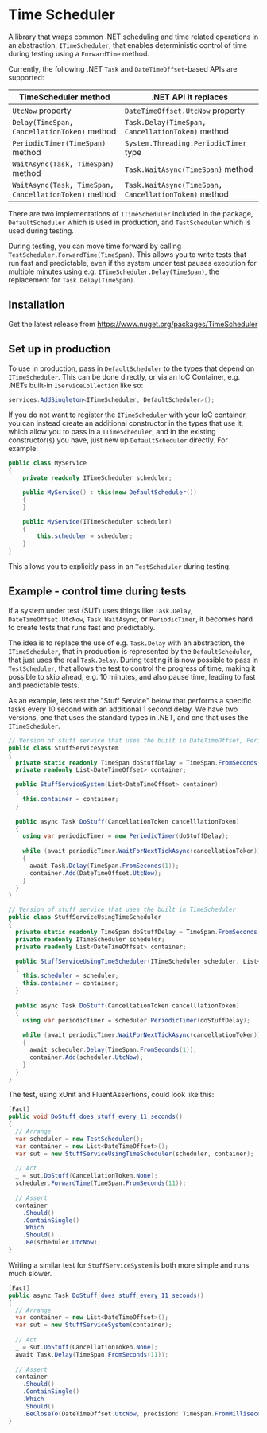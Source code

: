 # Time Scheduler
A library that wraps common .NET scheduling and time related operations in an abstraction, `ITimeScheduler`, that enables deterministic control of time during testing using a `ForwardTime` method.

Currently, the following .NET `Task` and `DateTimeOffset`-based APIs are supported:

| TimeScheduler method | .NET API it replaces |
|----------------------|----------------------|
| `UtcNow` property | `DateTimeOffset.UtcNow` property |
| `Delay(TimeSpan, CancellationToken)` method | `Task.Delay(TimeSpan, CancellationToken)` method |
| `PeriodicTimer(TimeSpan)` method | `System.Threading.PeriodicTimer` type |
| `WaitAsync(Task, TimeSpan)` method | `Task.WaitAsync(TimeSpan)` method |
| `WaitAsync(Task, TimeSpan, CancellationToken)` method | `Task.WaitAsync(TimeSpan, CancellationToken)` method |

There are two implementations of `ITimeScheduler` included in the package, `DefaultScheduler` which is used in production, and `TestScheduler` which is used during testing.

During testing, you can move time forward by calling `TestScheduler.ForwardTime(TimeSpan)`. This allows you to write tests that run fast and predictable, even if the system under test pauses execution for multiple minutes using e.g. `ITimeScheduler.Delay(TimeSpan)`, the replacement for `Task.Delay(TimeSpan)`.

## Installation

Get the latest release from https://www.nuget.org/packages/TimeScheduler

## Set up in production

To use in production, pass in `DefaultScheduler` to the types that depend on `ITimeScheduler`. 
This can be done directly, or via an IoC Container, e.g. .NETs built-in `IServiceCollection` like so:

```c#
services.AddSingleton<ITimeScheduler, DefaultScheduler>();
```

If you do not want to register the `ITimeScheduler` with your IoC container, you can instead create an additional constructor in the types that use it, which allow you to pass in a `ITimeScheduler`, and in the existing constructor(s) you have, just new up `DefaultScheduler` directly. For example:

```c#
public class MyService
{
    private readonly ITimeScheduler scheduler;

    public MyService() : this(new DefaultScheduler())
    {
    }

    public MyService(ITimeScheduler scheduler)
	{
		this.scheduler = scheduler;
	}
}
```

This allows you to explicitly pass in an `TestScheduler` during testing.

## Example - control time during tests

If a system under test (SUT) uses things like `Task.Delay`, `DateTimeOffset.UtcNow`, `Task.WaitAsync`, or `PeriodicTimer`, 
it becomes hard to create tests that runs fast and predictably.

The idea is to replace the use of e.g. `Task.Delay` with an abstraction, the `ITimeScheduler`, that in production
is represented by the `DefaultScheduler`, that just uses the real `Task.Delay`. During testing it is now possible to
pass in `TestScheduler`, that allows the test to control the progress of time, making it possible to skip ahead,
e.g. 10 minutes, and also pause time, leading to fast and predictable tests.

As an example, lets test the "Stuff Service" below that performs a specific tasks every 10 second with an additional 
1 second delay. We have two versions, one that uses the standard types in .NET, and one that uses the `ITimeScheduler`.

```c#
// Version of stuff service that uses the built in DateTimeOffset, PeriodicTimer, and Task.Delay
public class StuffServiceSystem
{
  private static readonly TimeSpan doStuffDelay = TimeSpan.FromSeconds(10);
  private readonly List<DateTimeOffset> container;

  public StuffServiceSystem(List<DateTimeOffset> container)
  {
    this.container = container;
  }
  
  public async Task DoStuff(CancellationToken cancelllationToken)
  {
    using var periodicTimer = new PeriodicTimer(doStuffDelay);
    
    while (await periodicTimer.WaitForNextTickAsync(cancellationToken))
    {      
      await Task.Delay(TimeSpan.FromSeconds(1));
      container.Add(DateTimeOffset.UtcNow);
    }
  }
}

// Version of stuff service that uses the built in TimeScheduler
public class StuffServiceUsingTimeScheduler 
{
  private static readonly TimeSpan doStuffDelay = TimeSpan.FromSeconds(10);
  private readonly ITimeScheduler scheduler;
  private readonly List<DateTimeOffset> container;

  public StuffServiceUsingTimeScheduler(ITimeScheduler scheduler, List<DateTimeOffset> container)
  {
    this.scheduler = scheduler;
    this.container = container;
  }
  
  public async Task DoStuff(CancellationToken cancelllationToken)
  {
    using var periodicTimer = scheduler.PeriodicTimer(doStuffDelay);
    
    while (await periodicTimer.WaitForNextTickAsync(cancellationToken))
    {      
      await scheduler.Delay(TimeSpan.FromSeconds(1));
      container.Add(scheduler.UtcNow);
    }
  }
}
```

The test, using xUnit and FluentAssertions, could look like this:

```c#
[Fact]
public void DoStuff_does_stuff_every_11_seconds()
{
  // Arrange
  var scheduler = new TestScheduler();
  var container = new List<DateTimeOffset>();  
  var sut = new StuffServiceUsingTimeScheduler(scheduler, container);
  
  // Act
  _ = sut.DoStuff(CancellationToken.None);
  scheduler.ForwardTime(TimeSpan.FromSeconds(11));
  
  // Assert
  container
    .Should()
    .ContainSingle()
    .Which
    .Should()
    .Be(scheduler.UtcNow);
}
```

Writing a similar test for `StuffServiceSystem` is both more simple and runs much slower.

```c#
[Fact]
public async Task DoStuff_does_stuff_every_11_seconds()
{
  // Arrange
  var container = new List<DateTimeOffset>();  
  var sut = new StuffServiceSystem(container);
  
  // Act
  _ = sut.DoStuff(CancellationToken.None);
  await Task.Delay(TimeSpan.FromSeconds(11));
  
  // Assert
  container
    .Should()
    .ContainSingle()
    .Which
    .Should()
    .BeCloseTo(DateTimeOffset.UtcNow, precision: TimeSpan.FromMilliseconds(50));
}
```
